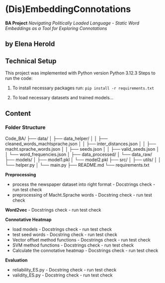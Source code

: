 # (Dis)EmbeddingConnotations

 **BA Project** *Navigating Politically Loaded Language - Static Word Embeddings as a Tool for Exploring Connotations* 
 
 by Elena Herold
-------------------------
## Technical Setup
This project was implemented with Python version Python 3.12.3
Steps to run the code: 

1. To install necessary packages run:
`pip install -r requirements.txt`

2. To load necessary datasets and trained models...

## Content
### Folder Structure
Code_BA/
├── data/
│   ├── data_helper/
│   │   ├── cleaned_words_machtsprache.json
│   │   ├── inter_distances.json
│   │   ├── macht.sprache_words.json
│   │   ├── seeds.json
│   │   ├── valid_seeds.json
│   │   └── word_frequencies.json
│   ├── data_processed/
│   └── data_raw/
├── models/
│   ├── model1.pkl
│   └── model2.pkl
├── src/
│   ├── utils/
│   │   └── helper.py
│   └── main.py
├── README.md
└── requirements.txt




**Preprocessing** 
- process the newspaper dataset into right format - Docstrings check - run test check
- preprocessing of Macht.Sprache words - Docstring check - run test check

**Word2vec** - Docstrings check - run test check

**Connotative Heatmap**
- load models - Docstrings check - run test check 
- test seed words - Docstring check - run test check
- Vector offset method functions - Docstrings check - run test check 
- SVM method functions - Docstrings check - run test check
- Calculate the connotative heatmap - Docstrings check - run test check 

**Evaluation**
- reliability_ES.py - Docstring check - run test check 
- validity_ES.py - Docstring check - run test check 
